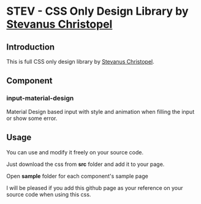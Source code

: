 # STEV - CSS Only Design Library by [Stevanus Christopel](http://stevanus.id/)

## Introduction
This is full CSS only design library by [Stevanus Christopel](http://stevanus.id/).

## Component

### input-material-design
Material Design based input with style and animation when filling the input or show some error.

## Usage
You can use and modify it freely on your source code.

Just download the css from **src** folder and add it to your page.

Open **sample** folder for each component's sample page 

I will be pleased if you add this github page as your reference on your source code when using this css.